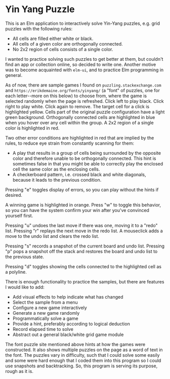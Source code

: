 # Yin Yang Puzzle

This is an Elm application to interactively solve Yin-Yang puzzles, e.g. grid puzzles
with the following rules:

* All cells are filled either white or black.
* All cells of a given color are orthogonally connected.
* No 2x2 region of cells consists of a single color.

I wanted to practice solving such puzzles to get better at them, but couldn't find an app
or collection online, so decided to write one. Another motive
was to become acquainted with `elm-ui`, and to practice Elm programming in general.

As of now, there are sample games I found on `puzzling.stackexchange.com` and `https://erikdemaine.org/fonts/yinyang/`
(a "font" of puzzles, one for each letter--more on this below) to choose
from, where the game is selected randomly when the page is refreshed. Click left to play black.
Click right to play white. Click again to remove. The target cell for a click is highlighted
yellow. Cells part of the original puzzle configuration have a light green background.
Orthogonally connected cells are highlighted in blue when you hover over any cell within
the group. A 2x2 region of a single color is highlighted in red.

Two other error conditions are highlighted in red that are implied by the rules, to reduce eye
strain from constantly scanning for them:
* A play that results in a group of cells being surrounded by the opposite color and therefore unable
to be orthogonally connected. This hint is sometimes false in that you might be able to correctly play
the enclosed cell the same color as the enclosing cells.
* A checkerboard pattern, i.e. crossed black and white diagonals, because it leads to the previous condition.

Pressing "e" toggles display of errors, so you can play without the hints if desired.

A winning game is highlighted in orange. Press "w" to toggle this behavior, so you can have the system
confirm your win after you've convinced yourself first.

Pressing "u" undoes the last move if there was one, moving it to a "redo" list. Pressing "r" replays the
next move in the redo list. A mouseclick adds a move to the undo list and clears the redo list.

Pressing "s" records a snapshot of the current board and undo list. Pressing "p" pops a snapshot off the stack
and restores the board and undo list to the previous state.

Pressing "d" toggles showing the cells connected to the highlighted cell as a polyline.

There is enough functionality to practice the samples, but there are features I would like to add:
* Add visual effects to help indicate what has changed
* Select the sample from a menu
* Configure a new game interactively
* Generate a new game randomly
* Programmatically solve a game
* Provide a hint, preferably according to logical deduction
* Record elapsed time to solve
* Abstract out a general black/white grid game module

The font puzzle site mentioned above hints at how the games were constructed. It also shows multiple puzzles on the page as a word of text in the font. The puzzles vary in difficulty, such that I could solve some easily and some were hard enough that I coded them into this program so I could use snapshots and backtracking. So, this program is serving its purpose, rough as it is.